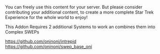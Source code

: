You can freely use this content for your server. But please consider contributing your additional content, to create a more complete Star Trek Experience for the whole world to enjoy!

This Addon Requires 2 additional Systems to work an combines them into Complex SWEPs

https://github.com/oninoni/intrepid
https://github.com/oninoni/swep_base_oni
